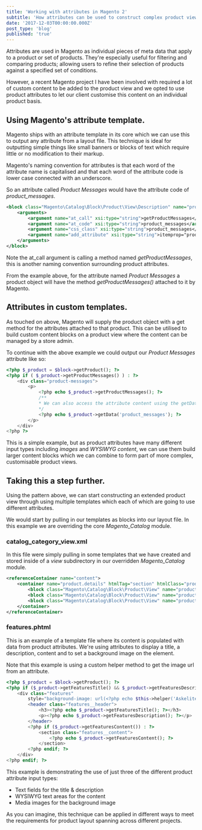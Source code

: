 ```yaml
---
title: 'Working with attributes in Magento 2'
subtitle: 'How attributes can be used to construct complex product views.'
date: '2017-12-03T00:00:00.000Z'
post_type: 'blog'
published: 'true'
---
```


Attributes are used in Magento as individual pieces of meta data that apply to a product or set of products. They're especially useful for filtering and comparing products; allowing users to refine their selection of products against a specified set of conditions.

However, a recent Magento project I have been involved with required a lot of custom content to be added to the product view and we opted to use product attributes to let our client customise this content on an individual product basis.

## Using Magento's attribute template.
Magento ships with an attribute template in its core which we can use this to output any attribute from a layout file. This technique is ideal for outputting simple things like small banners or blocks of text which require little or no modification to their markup.

Magento's naming convention for attributes is that each word of the attribute name is capitalised and that each word of the attribute code is lower case connected with an underscore.

So an attribute called *Product Messages* would have the attribute code of *product_messages*.

```xml
<block class="Magento\Catalog\Block\Product\View\Description" name="product.info.messages" template="product/view/attribute.phtml" before="-">
    <arguments>
        <argument name="at_call" xsi:type="string">getProductMessages</argument>
        <argument name="at_code" xsi:type="string">product_messages</argument>
        <argument name="css_class" xsi:type="string">product_messages</argument>
        <argument name="add_attribute" xsi:type="string">itemprop="product_messages"</argument>
    </arguments>
</block>
```

Note the at_call argument is calling a method named *getProductMessages*, this is another naming convention surrounding product attributes.

From the example above, for the attribute named *Product Messages* a product object will have the method *getProductMessages()* attached to it by Magento.

## Attributes in custom templates.
As touched on above, Magento will supply the product object with a get method for the attributes attached to that product. This can be utilised to build custom content blocks on a product view where the content can be managed by a store admin.

To continue with the above example we could output our *Product Messages* attribute like so:

```php
<?php $_product = $block->getProduct(); ?>
<?php if ( $_product->getProductMessages() ) : ?>
    <div class="product-messages">
        <p>
            <?php echo $_product->getProductMessages(); ?>
            /**
            * We can also access the attribute content using the getData() method
            */
            <?php echo $_product->getData('product_messages'); ?>
        </p>
    </div>
<?php ?>
``` 

This is a simple example, but as product attributes have many different input types including *images* and *WYSIWYG content*, we can use them build larger content blocks which we can combine to form part of more complex, customisable product views.

## Taking this a step further.
Using the pattern above, we can start constructing an extended product view through using multiple templates which each of which are going to use different attributes.

We would start by pulling in our templates as blocks into our layout file. In this example we are overriding the core *Magento_Catalog* module.

### catalog\_category_view.xml
In this file were simply pulling in some templates that we have created and stored inside of a *view* subdirectory in our overridden *Magento_Catalog* module.
```xml
<referenceContainer name="content">
    <container name="product.details" htmlTag="section" htmlClass="product-details" htmlId="product-details" after="product.info.main">
        <block class="Magento\Catalog\Block\Product\View" name="product.info.details.overview" template="Magento_Catalog::product/view/detail.phtml" />
        <block class="Magento\Catalog\Block\Product\View" name="product.details.features" template="Magento_Catalog::product/view/features.phtml" />
        <block class="Magento\Catalog\Block\Product\View" name="product.details.specification" template="Magento_Catalog::product/view/specification.phtml" />
    </container>
</referenceContainer>
```

### features.phtml
This is an example of a template file where its content is populated with data from product attributes. We're using attributes to display a title, a description, content and to set a background image on the element.

Note that this example is using a custom helper method to get the image url from an attribute.

```php
<?php $_product = $block->getProduct(); ?>
<?php if ($_product->getFeaturesTitle() && $_product->getFeaturesDescription()) : ?>
    <div class="features"
        style="background-image: url(<?php echo $this->helper('Askelite\Product\Helper\Data')->getMediaUrl($_product->getData('features_background_image')); ?>);">
        <header class="features__header">
            <h3><?php echo $_product->getFeaturesTitle(); ?></h3>
            <p><?php echo $_product->getFeaturesDescription(); ?></p>
        </header>
        <?php if ($_product->getFeaturesContent()) : ?>
            <section class="features__content">
                <?php echo $_product->getFeaturesContent(); ?>
            </section>
        <?php endif; ?>
    </div>
<?php endif; ?>
```

This example is demonstrating the use of just three of the different product attribute input types:

- Text fields for the title & description
- WYSIWYG text areas for the content
- Media images for the background image

As you can imagine, this technique can be applied in different ways to meet the requirements for product layout spanning across different projects.
